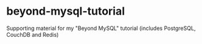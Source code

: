 # beyond-mysql-tutorial
Supporting material for my "Beyond MySQL" tutorial (includes PostgreSQL, CouchDB and Redis)
